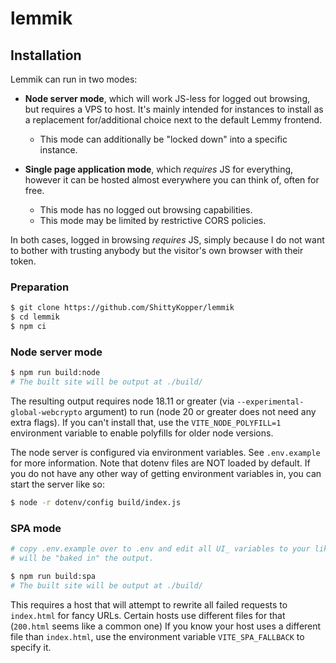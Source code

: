 # lemmik

## Installation

Lemmik can run in two modes:

- **Node server mode**, which will work JS-less for logged out browsing, but
  requires a VPS to host. It's mainly intended for instances to install as a
  replacement for/additional choice next to the default Lemmy frontend.

  - This mode can additionally be "locked down" into a specific instance.

- **Single page application mode**, which _requires_ JS for everything, however
  it can be hosted almost everywhere you can think of, often for free.

  - This mode has no logged out browsing capabilities.
  - This mode may be limited by restrictive CORS policies.

In both cases, logged in browsing _requires_ JS, simply because I do not want to
bother with trusting anybody but the visitor's own browser with their token.

### Preparation

```sh
$ git clone https://github.com/ShittyKopper/lemmik
$ cd lemmik
$ npm ci
```

### Node server mode

```sh
$ npm run build:node
# The built site will be output at ./build/
```

The resulting output requires node 18.11 or greater (via
`--experimental-global-webcrypto` argument) to run (node 20 or greater does not
need any extra flags). If you can't install that, use the `VITE_NODE_POLYFILL=1`
environment variable to enable polyfills for older node versions.

The node server is configured via environment variables. See `.env.example` for
more information. Note that dotenv files are NOT loaded by default. If you do not
have any other way of getting environment variables in, you can start the server
like so:

```sh
$ node -r dotenv/config build/index.js
```

### SPA mode

```sh
# copy .env.example over to .env and edit all UI_ variables to your liking. they
# will be "baked in" the output.

$ npm run build:spa
# The built site will be output at ./build/
```

This requires a host that will attempt to rewrite all failed requests to
`index.html` for fancy URLs. Certain hosts use different files for that (`200.html`
seems like a common one) If you know your host uses a different file than
`index.html`, use the environment variable `VITE_SPA_FALLBACK` to specify it.
